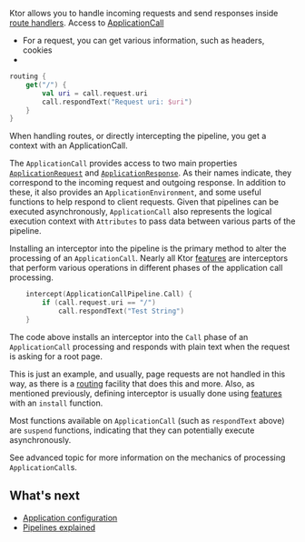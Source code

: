 [//]: # (title: Handling Requests and Responses)


Ktor allows you to handle incoming requests and send responses inside [route handlers](Routing_in_Ktor.md#define_route).
Access to [ApplicationCall](https://api.ktor.io/%ktor_version%/io.ktor.application/-application-call/index.html)
* For a request, you can get various information, such as headers, cookies
* 

```kotlin
routing {
    get("/") {
        val uri = call.request.uri
        call.respondText("Request uri: $uri")
    }
}
```


When handling routes, or directly intercepting the pipeline, you get a context with an ApplicationCall.

The `ApplicationCall` provides access to two main properties [`ApplicationRequest`](requests.md) and [`ApplicationResponse`](responses.md).
As their names indicate, they correspond to the incoming request and outgoing response. In addition to these,
it also provides an `ApplicationEnvironment`, and some useful functions to help respond to client requests.
Given that pipelines can be executed asynchronously, `ApplicationCall` also represents the logical execution
context with `Attributes` to pass data between various parts of the pipeline.

Installing an interceptor into the pipeline is the primary method to alter the processing of an `ApplicationCall`.
Nearly all Ktor [features](Features.md) are interceptors that perform various operations in different phases of
the application call processing. 

```kotlin
    intercept(ApplicationCallPipeline.Call) { 
        if (call.request.uri == "/")
            call.respondText("Test String")
    }
```
The code above installs an interceptor into the `Call` phase of an `ApplicationCall` processing and responds with plain text
when the request is asking for a root page.  

This is just an example, and usually, page requests are not handled in this way, as there is a [routing](Routing_in_Ktor.md) facility that does this
 and more. Also, as mentioned previously, defining interceptor is usually done using [features](Features.md) with an `install` function.
   
Most functions available on `ApplicationCall` (such as `respondText` above) are `suspend` functions, indicating that they 
can potentially execute asynchronously.
 
See advanced topic [](Pipelines.md) for more information on the mechanics of processing `ApplicationCall`s.

## What's next

- [Application configuration](Configurations.xml)
- [Pipelines explained](Pipelines.md)
